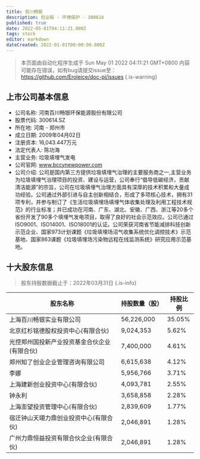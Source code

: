 ```yaml
---
title: 百川畅银
description: 创业板 - 环境保护 - 300614
published: true
date: 2022-05-01T04:11:21.000Z
tags: stock
editor: markdown
dateCreated: 2022-01-01T00:00:00.000Z
---
```


> 本页面由自动化程序生成于 Sun May 01 2022 04:11:21 GMT+0800
> 内容可能存在错误，如有bug请提交issue至：https://github.com/Eroleice/doc-pi/issues
{.is-warning}

## 上市公司基本信息
- 公司名称: 河南百川畅银环保能源股份有限公司
- 股票代码: 300614.SZ
- 所在地: 河南 - 郑州市
- 成立日期: 2009年04月02日
- 注册资本: 16,043.447万元
- 法定代表人: 陈功海
- 主营业务: 垃圾填埋气发电
- 公司官网: www.bccynewpower.com
- 公司介绍: 公司是国内第三方提供垃圾填埋气治理的主要服务商之一,主营业务为垃圾填埋气治理项目的投资、建设与运营，公司奉行“倡导低碳经济，贡献清洁能源”的宗旨，公司在垃圾填埋气治理方面具有深厚的技术积累和大量成功经验。公司通过外部引进与自主创新相结合，形成了多项核心技术，拥有31项专利，并参与制订了《生活垃圾填埋场填埋气体收集处理及利用工程技术规范》的行业标准；并已成功在河南、广东、湖北、安徽、广西、浙江等20多个省份开发了90多个填埋气发电项目，取得了良好的社会示范效应。公司已通过ISO9001、ISO14001、ISO18001的认证。公司荣获河南省节能减排科技创新示范企业、国家973计划课题《垃圾填埋场沼气收集系统优化调控技术》示范基地、国家863课题《垃圾填埋场污染物远程在线监测系统》研究应用示范基地。


## 十大股东信息
> 股东持股数据截止于：2022年03月31日
{.is-info}

| 股东名称 | 持股数量（股） | 持股比例 |
| --- | --- | --- |
| 上海百川畅银实业有限公司 | 56,226,000 | 35.05% |
| 北京红杉铭德股权投资中心(有限合伙) | 9,024,353 | 5.62% |
| 光控郑州国投新产业投资基金合伙企业(有限合伙) | 7,400,000 | 4.61% |
| 郑州知了创业企业管理咨询有限公司 | 6,615,638 | 4.12% |
| 李娜 | 5,956,766 | 3.71% |
| 上海建新创业投资中心(有限合伙) | 4,093,781 | 2.55% |
| 钟永利 | 3,658,858 | 2.28% |
| 上海澎望投资管理中心(有限合伙) | 2,839,609 | 1.77% |
| 宿迁钟山天翊力鼎创业投资中心(有限合伙) | 2,046,891 | 1.28% |
| 广州力鼎恒益投资有限合伙企业(有限合伙) | 2,046,891 | 1.28% |




